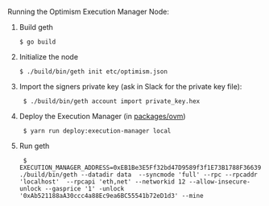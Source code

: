 Running the Optimism Execution Manager Node:

1. Build geth

       $ go build

2. Initialize the node

       $ ./build/bin/geth init etc/optimism.json

3. Import the signers private key (ask in Slack for the private key file):

        $ ./build/bin/geth account import private_key.hex

4. Deploy the Execution Manager (in [packages/ovm](https://github.com/op-optimism/optimistic-rollup/tree/master/packages/ovm))

        $ yarn run deploy:execution-manager local

5. Run geth

        $ EXECUTION_MANAGER_ADDRESS=0xEB1Be3E5Ff32bd47D9589f3f1E73B1788F36639c ./build/bin/geth --datadir data  --syncmode 'full' --rpc --rpcaddr 'localhost'  --rpcapi 'eth,net' --networkid 12 --allow-insecure-unlock --gasprice '1' -unlock '0xAb521188aA30ccc4a88Ec9ea6BC55541b72eD1d3' --mine
